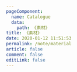 ```yaml
---
pageComponent:
  name: Catalogue
  data:
    path: 《素材》
title: 《素材》
date: 2020-01-12 11:51:53
permalink: /note/material
article: false
comment: false
editLink: false
---
```


